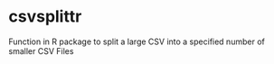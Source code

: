 # csvsplittr
Function in R package to split a large CSV into a specified number of smaller CSV Files
